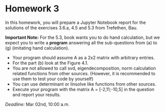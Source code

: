 # Homework 3
In this homework, you will prepare a Jupyter Notebook report for the solutions of the exercises 3.6.a, 4.5 and 5.3 from Trefethen, Bau.

**Important Note:** For the 5.3, book wants you to do hand calculation, but we expect you to write a **program** answering all the sub-questions from (a) to (g) (imitating hand calculation). 
* Your program should assume A as a 2x2 matrix with arbitrary entries. 
* For the part (b) look at the Figure 4.1.
* You are not allowed to call svd, eigendecomposition, norm calculation related functions from other sources. (However, it is recommended to use them to test your code by yourself)
* You can use determinant or linsolve like functions from other sources.
* Execute your program with the matrix A = [-2,11;-10,5] in the question and report your results.

_Deadline:_ Mar 02nd, 10:00 a.m.
